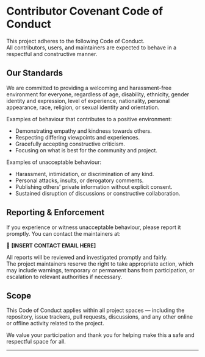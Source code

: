 # Contributor Covenant Code of Conduct


This project adheres to the following Code of Conduct.  
All contributors, users, and maintainers are expected to behave in a respectful and constructive manner.

## Our Standards

We are committed to providing a welcoming and harassment-free environment for everyone, regardless of age, disability, ethnicity, gender identity and expression, level of experience, nationality, personal appearance, race, religion, or sexual identity and orientation.

Examples of behaviour that contributes to a positive environment:
- Demonstrating empathy and kindness towards others.
- Respecting differing viewpoints and experiences.
- Gracefully accepting constructive criticism.
- Focusing on what is best for the community and project.

Examples of unacceptable behaviour:
- Harassment, intimidation, or discrimination of any kind.
- Personal attacks, insults, or derogatory comments.
- Publishing others’ private information without explicit consent.
- Sustained disruption of discussions or constructive collaboration.

## Reporting & Enforcement

If you experience or witness unacceptable behaviour, please report it promptly. You can contact the maintainers at:

📧 **[INSERT CONTACT EMAIL HERE]**

All reports will be reviewed and investigated promptly and fairly.  
The project maintainers reserve the right to take appropriate action, which may include warnings, temporary or permanent bans from participation, or escalation to relevant authorities if necessary.

## Scope

This Code of Conduct applies within all project spaces — including the repository, issue trackers, pull requests, discussions, and any other online or offline activity related to the project.

We value your participation and thank you for helping make this a safe and respectful space for all.

---

